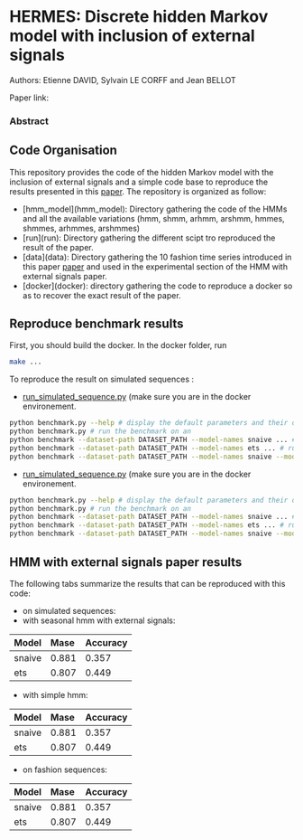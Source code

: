 # HERMES: Discrete hidden Markov model with inclusion of external signals

Authors: Etienne DAVID, Sylvain LE CORFF and Jean BELLOT

Paper link: 

### Abstract
> 

## Code Organisation

This repository provides the code of the hidden Markov model with the inclusion of external signals and a simple code base to reproduce the results presented in this [paper](). The repository is organized as follow:

 - [hmm_model](hmm_model\): Directory gathering the code of the HMMs and all the available variations (hmm, shmm, arhmm, arshmm, hmmes, shmmes, arhmmes, arshmmes)
 - [run](run\): Directory gathering the different scipt tro reproduced the result of the paper.
 - [data](data\): Directory gathering the 10 fashion time series introduced in this paper [paper]() and used in the experimental section of the HMM with external signals paper.
 - [docker](docker\): directory gathering the code to reproduce a docker so as to recover the exact result of the paper.  

## Reproduce benchmark results

First, you should build the docker. In the docker folder, run
```bash
make ...
```

To reproduce the result on simulated sequences :


- [run_simulated_sequence.py](run\simulated_sequence\..) (make sure you are in the docker environement.

```bash
python benchmark.py --help # display the default parameters and their description
python benchmark.py # run the benchmark on an 
python benchmark --dataset-path DATASET_PATH --model-names snaive ... # run the benchmark on DATASET_PATH with only snaive
python benchmark --dataset-path DATASET_PATH --model-names ets ... # run the benchmark on DATASET_PATH with only ets
python benchmark --dataset-path DATASET_PATH --model-names snaive --model-names ets ... # run the benchmark on DATASET_PATH with ets and snaive
```
- [run_simulated_sequence.py](run\simulated_sequence\..) (make sure you are in the docker environement.

```bash
python benchmark.py --help # display the default parameters and their description
python benchmark.py # run the benchmark on an 
python benchmark --dataset-path DATASET_PATH --model-names snaive ... # run the benchmark on DATASET_PATH with only snaive
python benchmark --dataset-path DATASET_PATH --model-names ets ... # run the benchmark on DATASET_PATH with only ets
python benchmark --dataset-path DATASET_PATH --model-names snaive --model-names ets ... # run the benchmark on DATASET_PATH with ets and snaive
```


## HMM with external signals paper results

The following tabs summarize the results that can be reproduced with this code:


 - on simulated sequences:
  - with seasonal hmm with external signals:

| Model         | Mase        | Accuracy    |
| :-------------| :-----------| :-----------|
| snaive        | 0.881       | 0.357       |
| ets           | 0.807       | 0.449       |

  - with simple hmm:

| Model         | Mase        | Accuracy    |
| :-------------| :-----------| :-----------|
| snaive        | 0.881       | 0.357       |
| ets           | 0.807       | 0.449       |

 - on fashion sequences:

| Model         | Mase        | Accuracy    |
| :-------------| :-----------| :-----------|
| snaive        | 0.881       | 0.357       |
| ets           | 0.807       | 0.449       |


